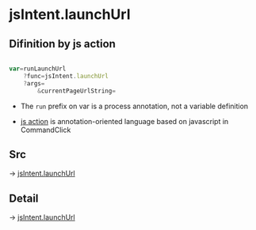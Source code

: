 # jsIntent.launchUrl

## Difinition by js action

```js.js

var=runLaunchUrl
	?func=jsIntent.launchUrl
	?args=
		&currentPageUrlString=
```

- The `run` prefix on var is a process annotation, not a variable definition

- [js action](#) is annotation-oriented language based on javascript in CommandClick

## Src

-> [jsIntent.launchUrl](https://github.com/puutaro/CommandClick/blob/master/app/src/main/java/com/puutaro/commandclick/fragment_lib/terminal_fragment/js_interface/JsIntent.kt#L73)

## Detail

-> [jsIntent.launchUrl](https://github.com/puutaro/CommandClick/blob/master/md/developer/js_interface/details/JsIntent/launchUrl.md)
